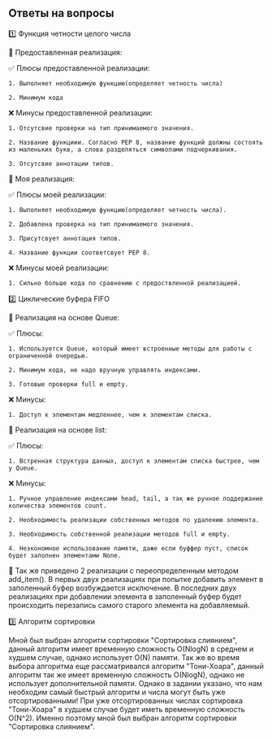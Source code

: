 ## Ответы на вопросы
1️⃣ Функция четности целого числа

🔹 Предоставленная реализация:

✅ Плюсы предоставленной реализации:

    1. Выполняет необходимую функцию(определяет четность числа)

    2. Минимум кода

❌ Минусы предоставленной реализации:

    1. Отсутсвие проверки на тип принимаемого значения.

    2. Название функциии. Согласно PEP 8, название функций должны состоять из маленьких букв, а слова разделяться символами подчеркивания.

    3. Отсутсвие аннотации типов.

🔹 Моя реализация:

✅ Плюсы моей реализации:

    1. Выполняет необходимую функцию(определяет четность числа).

    2. Добавлена проверка на тип принимаемого значения.
    
    3. Присутсвует аннотация типов.
    
    4. Название функции соответсвует PEP 8.

❌ Минусы моей реализации:
    
    1. Сильно больше кода по сравнению с предоствленной реализацией.

2️⃣ Циклические буфера FIFO

🔹 Реализация на основе Queue:

✅ Плюсы:

    1. Используется Queue, который имеет встроенные методы для работы с ограниченной очередью.

    2. Минимум кода, не надо вручную управлять индексами.

    3. Готовые проверки full и empty.
❌ Минусы:

    1. Доступ к элементам медленнее, чем к элементам списка.

🔹 Реализация на основе list:

✅ Плюсы:

    1. Встренная структура данных, доступ к элементам списка быстрее, чем у Queue.

❌ Минусы:

    1. Ручное управление индексами head, tail, а так же ручное поддержание количества элементов count.

    2. Необходимость реализации собственных методов по удалению элемента.

    3. Необходимость собственной реализации методов full и empty.

    4. Неэкономное использование памяти, даже если буффер пуст, список будет заполнен элементами None. 

🔹 Так же приведено 2 реализации с переопределенным методом add_item(). В первых двух реализациях при попытке добавить элемент в заполенный буфер возбуждается исключение. В последних двух реализациях при добавлении элемента в заполенный буфер будет происходить перезапись самого старого элемента на добавляемый.

3️⃣ Алгоритм сортировки

Мной был выбран алгоритм сортировки "Сортировка слиянием", данный алгоритм имеет временную сложность O(NlogN) в среднем и худшем случае, однако использует O(N) памяти.
Так же во время выбора алгоритма еще рассматривался алгоритм "Тони-Хоара", данный алгоритм так же имеет временную сложность O(NlogN), однако не использует дополнительной памяти. 
Однако в задании указано, что нам необходим самый быстрый алгоритм и числа могут быть уже отсортированными! При уже отсортированных числах сортировка "Тони-Хоара" в худшем случае будет иметь временную сложность O(N^2). Именно поэтому мной был выбран алгоритм сортировки "Сортировка слиянием".

